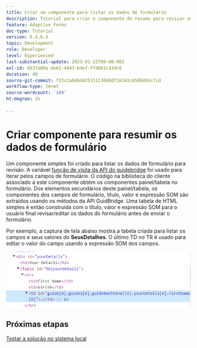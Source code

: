 ```yaml
---
title: Criar um componente para listar os dados de formulário
description: Tutorial para criar o componente de resumo para revisar os dados do formulário antes do envio.
feature: Adaptive Forms
doc-type: Tutorial
version: 6.4,6.5
topic: Development
role: Developer
level: Experienced
last-substantial-update: 2023-01-22T00:00:00Z
exl-id: d537a80a-de61-4d43-bdef-f7d661c43dc8
duration: 40
source-git-commit: f23c2ab86d42531113690df2e342c65060b5c7cd
workflow-type: tm+mt
source-wordcount: '169'
ht-degree: 1%

---
```


# Criar componente para resumir os dados de formulário

Um componente simples foi criado para listar os dados de formulário para revisão. A variável [função de visita da API do guidebridge](https://developer.adobe.com/experience-manager/reference-materials/6-5/forms/javascript-api/GuideBridge.html?q=visit) foi usado para iterar pelos campos de formulário. O código na biblioteca do cliente associado a este componente obtém os componentes painel/tabela no formulário. Dos elementos secundários deste painel/tabela, os componentes dos campos de formulário, título, valor e expressão SOM são extraídos usando os métodos da API GuidBridge. Uma tabela de HTML simples é então construída com o título, valor e expressão SOM para o usuário final revisar/editar os dados do formulário antes de enviar o formulário.

Por exemplo, a captura de tela abaixo mostra a tabela criada para listar os campos e seus valores do **SeusDetalhes**. O último TD no TR é usado para editar o valor do campo usando a expressão SOM dos campos.

![visit-func](assets/visit-function.png)

## Próximas etapas

[Testar a solução no sistema local](./deploy-on-your-system.md)
